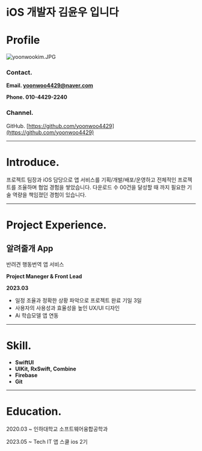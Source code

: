 # iOS 개발자 김윤우 입니다

# Profile

![yoonwookim.JPG](iOS%20%E1%84%80%E1%85%A2%E1%84%87%E1%85%A1%E1%86%AF%E1%84%8C%E1%85%A1%20%E1%84%80%E1%85%B5%E1%86%B7%E1%84%8B%E1%85%B2%E1%86%AB%E1%84%8B%E1%85%AE%20%E1%84%8B%E1%85%B5%E1%86%B8%E1%84%82%E1%85%B5%E1%84%83%E1%85%A1%207fcddbbd4dcc450ca82465d105acdc58/yoonwookim.jpg)

### Contact.

**Email. yoonwoo4429@naver.com**

**Phone. 010-4429-2240**

### Channel.

GitHub. [https://github.com/yoonwoo4429](https://github.com/yoonwoo4429)

---

# Introduce.

프로젝트 팀장과 iOS 담당으로 앱 서비스를 기획/개발/배포/운영하고 전체적인 프로젝트를 조율하며 협업 경험을 쌓았습니다. 다운로드 수 00건을 달성할 때 까지 필요한 기술 역량을 책임졌던 경험이 있습니다.

---

# Project Experience.

## 알려줄개 App

반려견 행동번역 앱 서비스 

**Project Maneger & Front Lead**

**2023.03**

- 일정 조율과 정확한 상황 파악으로 프로젝트 완료 기일 3일
- 사용자의 사용성과 효율성을 높인 UX/UI 디자인
- Ai 학습모델 앱 연동

---

# Skill.

- **SwiftUI**
- **UIKit, RxSwift, Combine**
- **Firebase**
- **Git**

---

# Education.

2020.03 ~ 인하대학교 소프트웨어융합공학과

2023.05 ~ Tech IT 앱 스쿨 ios 2기
